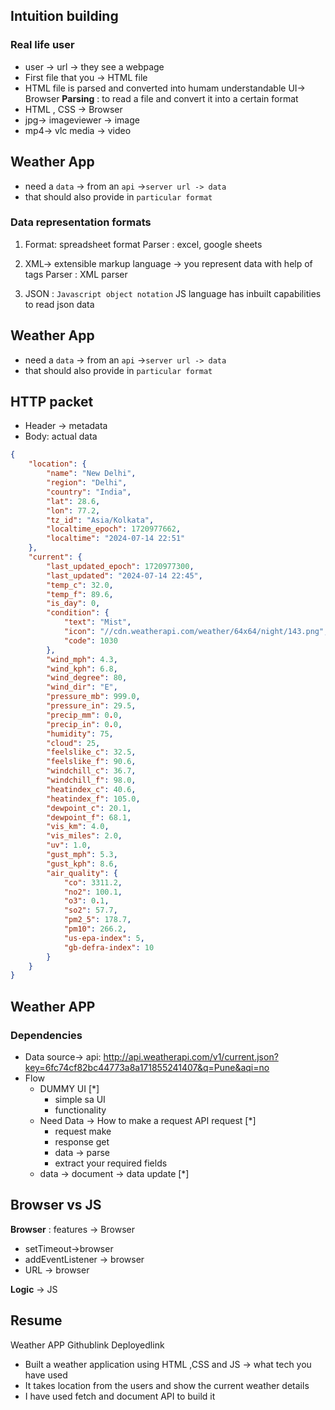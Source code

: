 ## Intuition building


### Real life user 
* user -> url -> they see a webpage
* First file that you  -> HTML file  
* HTML file is parsed and converted into humam understandable UI-> Browser
**Parsing** : to read a  file and convert it into a certain format
* HTML , CSS -> Browser
* jpg-> imageviewer -> image
* mp4-> vlc media -> video


## Weather App
* need a `data` -> from an `api` ->`server url -> data`
* that should also provide in `particular format`

### Data representation formats
1. Format: spreadsheet format
  Parser : excel, google sheets



2. XML-> extensible markup language -> you represent data with help of tags
    Parser : XML parser

3. JSON : `Javascript object notation`
JS language has inbuilt capabilities to read json data



## Weather App
* need a `data` -> from an `api` ->`server url -> data`
* that should also provide in `particular format`
## HTTP packet
* Header -> metadata
* Body: actual data

```json
{
    "location": {
        "name": "New Delhi",
        "region": "Delhi",
        "country": "India",
        "lat": 28.6,
        "lon": 77.2,
        "tz_id": "Asia/Kolkata",
        "localtime_epoch": 1720977662,
        "localtime": "2024-07-14 22:51"
    },
    "current": {
        "last_updated_epoch": 1720977300,
        "last_updated": "2024-07-14 22:45",
        "temp_c": 32.0,
        "temp_f": 89.6,
        "is_day": 0,
        "condition": {
            "text": "Mist",
            "icon": "//cdn.weatherapi.com/weather/64x64/night/143.png",
            "code": 1030
        },
        "wind_mph": 4.3,
        "wind_kph": 6.8,
        "wind_degree": 80,
        "wind_dir": "E",
        "pressure_mb": 999.0,
        "pressure_in": 29.5,
        "precip_mm": 0.0,
        "precip_in": 0.0,
        "humidity": 75,
        "cloud": 25,
        "feelslike_c": 32.5,
        "feelslike_f": 90.6,
        "windchill_c": 36.7,
        "windchill_f": 98.0,
        "heatindex_c": 40.6,
        "heatindex_f": 105.0,
        "dewpoint_c": 20.1,
        "dewpoint_f": 68.1,
        "vis_km": 4.0,
        "vis_miles": 2.0,
        "uv": 1.0,
        "gust_mph": 5.3,
        "gust_kph": 8.6,
        "air_quality": {
            "co": 3311.2,
            "no2": 100.1,
            "o3": 0.1,
            "so2": 57.7,
            "pm2_5": 178.7,
            "pm10": 266.2,
            "us-epa-index": 5,
            "gb-defra-index": 10
        }
    }
}
```

## Weather APP
### Dependencies
*  Data source-> api: http://api.weatherapi.com/v1/current.json?key=6fc74cf82bc44773a8a171855241407&q=Pune&aqi=no
*  Flow
   *  DUMMY UI [*]
      *  simple sa UI
      *  functionality 
   *  Need Data -> How to make a request API request  [*]
      *  request make
      *  response get
      *  data -> parse
      *  extract your required fields
   *  data -> document -> data update [*]


## Browser vs JS

**Browser** : features -> Browser
* setTimeout->browser
* addEventListener -> browser
* URL -> browser  

**Logic** -> JS


## Resume
Weather APP       Githublink Deployedlink
* Built a weather application using HTML ,CSS and JS -> what tech you have used
* It takes location from the users and show the current weather details 
* I have used fetch and document API to build it 
  




